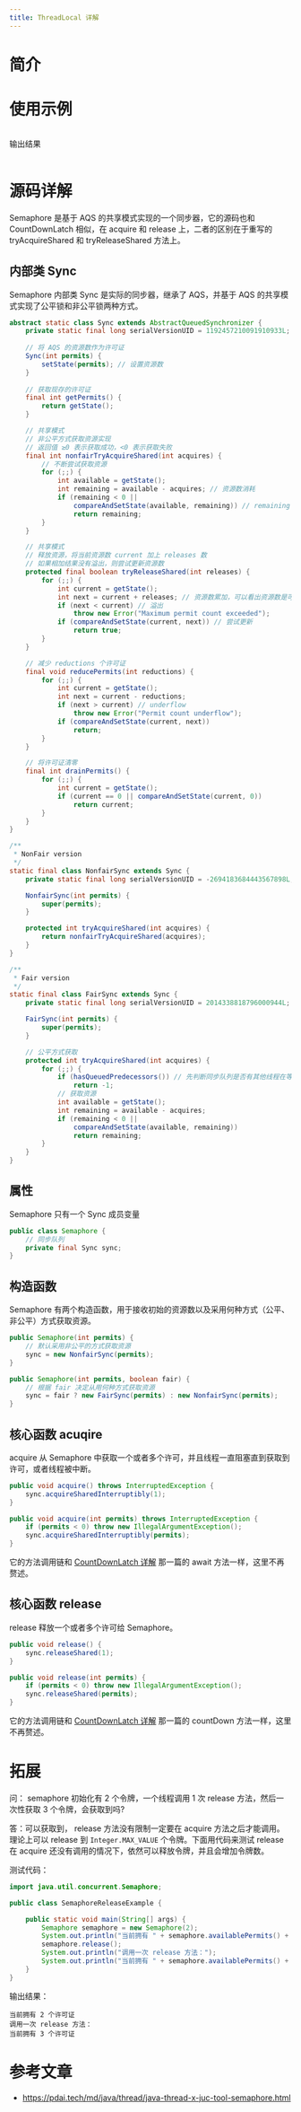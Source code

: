 ```yaml
---
title: ThreadLocal 详解
---
```


# 简介



# 使用示例

```java

```

输出结果

```

```



# 源码详解

Semaphore 是基于 AQS 的共享模式实现的一个同步器，它的源码也和 CountDownLatch 相似，在 acquire 和 release 上，二者的区别在于重写的 tryAcquireShared 和 tryReleaseShared 方法上。

## 内部类 Sync

Semaphore 内部类 Sync 是实际的同步器，继承了 AQS，并基于 AQS 的共享模式实现了公平锁和非公平锁两种方式。

```java
abstract static class Sync extends AbstractQueuedSynchronizer {
    private static final long serialVersionUID = 1192457210091910933L;
 
    // 将 AQS 的资源数作为许可证
    Sync(int permits) {
        setState(permits); // 设置资源数
    }
		
    // 获取现存的许可证
    final int getPermits() {
        return getState();
    }

    // 共享模式
    // 非公平方式获取资源实现
    // 返回值 ≥0 表示获取成功，<0 表示获取失败
    final int nonfairTryAcquireShared(int acquires) {
        // 不断尝试获取资源
        for (;;) {
            int available = getState();
            int remaining = available - acquires; // 资源数消耗
            if (remaining < 0 ||
                compareAndSetState(available, remaining)) // remaining < 0 表示没有资源了
                return remaining;
        }
    }

    // 共享模式
    // 释放资源，将当前资源数 current 加上 releases 数
    // 如果相加结果没有溢出，则尝试更新资源数
    protected final boolean tryReleaseShared(int releases) {
        for (;;) {
            int current = getState();
            int next = current + releases; // 资源数累加，可以看出资源数是可以大于初始资源数的
            if (next < current) // 溢出
                throw new Error("Maximum permit count exceeded");
            if (compareAndSetState(current, next)) // 尝试更新
                return true;
        }
    }

    // 减少 reductions 个许可证
    final void reducePermits(int reductions) {
        for (;;) {
            int current = getState();
            int next = current - reductions;
            if (next > current) // underflow
                throw new Error("Permit count underflow");
            if (compareAndSetState(current, next))
                return;
        }
    }

    // 将许可证清零
    final int drainPermits() {
        for (;;) {
            int current = getState();
            if (current == 0 || compareAndSetState(current, 0))
                return current;
        }
    }
}

/**
 * NonFair version
 */
static final class NonfairSync extends Sync {
    private static final long serialVersionUID = -2694183684443567898L;

    NonfairSync(int permits) {
        super(permits);
    }

    protected int tryAcquireShared(int acquires) {
        return nonfairTryAcquireShared(acquires);
    }
}

/**
 * Fair version
 */
static final class FairSync extends Sync {
    private static final long serialVersionUID = 2014338818796000944L;

    FairSync(int permits) {
        super(permits);
    }

    // 公平方式获取
    protected int tryAcquireShared(int acquires) {
        for (;;) {
            if (hasQueuedPredecessors()) // 先判断同步队列是否有其他线程在等待获取资源
                return -1;
            // 获取资源
            int available = getState();
            int remaining = available - acquires;
            if (remaining < 0 ||
                compareAndSetState(available, remaining))
                return remaining;
        }
    }
}
```

## 属性

Semaphore 只有一个 Sync 成员变量

```java
public class Semaphore {
    // 同步队列
    private final Sync sync;
}
```

## 构造函数

Semaphore 有两个构造函数，用于接收初始的资源数以及采用何种方式（公平、非公平）方式获取资源。

```java
public Semaphore(int permits) {
    // 默认采用非公平的方式获取资源
    sync = new NonfairSync(permits);
}

public Semaphore(int permits, boolean fair) {
    // 根据 fair 决定从用何种方式获取资源
    sync = fair ? new FairSync(permits) : new NonfairSync(permits);
}
```

## 核心函数 acuqire

acquire 从 Semaphore 中获取一个或者多个许可，并且线程一直阻塞直到获取到许可，或者线程被中断。

```java
public void acquire() throws InterruptedException {
    sync.acquireSharedInterruptibly(1);
}

public void acquire(int permits) throws InterruptedException {
    if (permits < 0) throw new IllegalArgumentException();
    sync.acquireSharedInterruptibly(permits);
}
```

它的方法调用链和 [CountDownLatch 详解](https://www.lin2j.tech/md/java/thread/JUC%20工具类%20CountDownLatch%20详解.html) 那一篇的 await 方法一样，这里不再赘述。

## 核心函数 release

release 释放一个或者多个许可给 Semaphore。

```java
public void release() {
    sync.releaseShared(1);
}

public void release(int permits) {
    if (permits < 0) throw new IllegalArgumentException();
    sync.releaseShared(permits);
}
```

它的方法调用链和 [CountDownLatch 详解](https://www.lin2j.tech/md/java/thread/JUC%20工具类%20CountDownLatch%20详解.html) 那一篇的 countDown 方法一样，这里不再赘述。

# 拓展

问： semaphore 初始化有 2 个令牌，一个线程调用 1 次 release 方法，然后一次性获取 3 个令牌，会获取到吗?

答：可以获取到， release 方法没有限制一定要在 acquire 方法之后才能调用。理论上可以 release 到 `Integer.MAX_VALUE` 个令牌。下面用代码来测试 release 在 acquire 还没有调用的情况下，依然可以释放令牌，并且会增加令牌数。

测试代码：

```java
import java.util.concurrent.Semaphore;

public class SemaphoreReleaseExample {

    public static void main(String[] args) {
        Semaphore semaphore = new Semaphore(2);
        System.out.println("当前拥有 " + semaphore.availablePermits() + " 个许可证");
        semaphore.release();
        System.out.println("调用一次 release 方法：");
        System.out.println("当前拥有 " + semaphore.availablePermits() + " 个许可证");
    }
}
```

输出结果：

```
当前拥有 2 个许可证
调用一次 release 方法：
当前拥有 3 个许可证
```

# 参考文章

- https://pdai.tech/md/java/thread/java-thread-x-juc-tool-semaphore.html